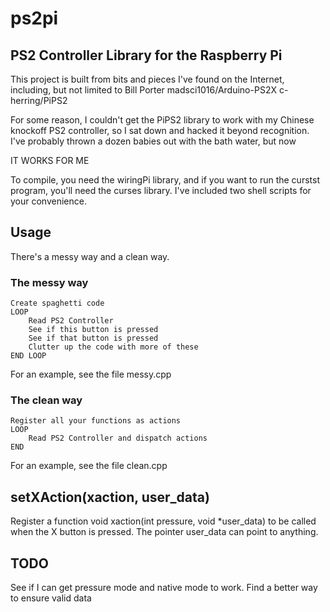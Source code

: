# ps2pi
## PS2 Controller Library for the Raspberry Pi

 This project is built from bits and pieces I've found on the Internet,
 including, but not limited to
Bill Porter madsci1016/Arduino-PS2X
c-herring/PiPS2

For some reason, I couldn't get the PiPS2 library to work with my Chinese
knockoff PS2 controller, so I sat down and hacked it beyond recognition.
I've probably thrown a dozen babies out with the bath water, but now

IT WORKS FOR ME

To compile, you need the wiringPi library, and if you want to run the curstst program,
you'll need the curses library.
I've included two shell scripts for your convenience.

## Usage
There's a messy way and a clean way.

### The messy way

	Create spaghetti code
	LOOP
		Read PS2 Controller
		See if this button is pressed
		See if that button is pressed
		Clutter up the code with more of these
	END LOOP

For an example, see the file messy.cpp

### The clean way

    Register all your functions as actions
    LOOP
        Read PS2 Controller and dispatch actions
    END

For an example, see the file clean.cpp

## setXAction(xaction, user_data)
Register a function void xaction(int pressure, void *user_data) to be called when the X button is pressed.
The pointer user_data can point to anything.


## TODO
See if I can get pressure mode and native mode to work.
Find a better way to ensure valid data
